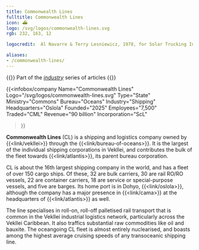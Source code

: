 ```yaml
---
title: Commonwealth Lines
fulltitle: Commonwealth Lines
icon: ⛴️
logo: /svg/logos/commonwealth-lines.svg
rgb: 232, 163, 12

logocredit:  Al Navarre & Terry Lesniewicz, 1978, for Solar Trucking Incorporated.

aliases:
- /commonwealth-lines/
---
```

{{<note series>}}
 Part of the *[industry](/industry/)* series of articles
{{</note>}}

{{<infobox/company
	 Name="Commonwealth Lines"
	 Logo="/svg/logos/commonwealth-lines.svg"
	 Type="State"
	 Ministry="Commons"
	 Bureau="Oceans"
	 Industry="Shipping"
	 Headquarters="Oslola"
	 Founded="2025"
	 Employees="7,500"
	 Traded="CML"
	 Revenue="90 billion"
	 Incorporation="ScL"
 >}}

<span class="fi fi-min-CL fis"></span>  **Commonwealth Lines** (CL) is a shipping and logistics company owned by {{<link/vekllei>}} through the {{<link/bureau-of-oceans>}}. It is the largest of the individual shipping corporations in Vekllei, and contributes the bulk of the fleet towards {{<link/atlantis>}}, its parent bureau corporation.

CL is about the 16th largest shipping company in the world, and has a fleet of over 150 cargo ships. Of these, 32 are bulk carriers, 30 are rail RO/RO vessels, 22 are container carriers, 18 are service or special-purpose vessels, and five are barges. Its home port is in Dohyo, {{<link/oslola>}}, although the company has a major presence in {{<link/cama>}} at the headquarters of {{<link/atlantis>}} as well.

The line specialises in roll-on, roll-off palletised rail transport that is common in the Vekllei industrial logistics network, particularly across the Vekllei Caribbean. It also traffics substantial raw commodities like oil and bauxite. The oceangoing CL fleet is almost entirely nuclearised, and boasts among the highest average cruising speeds of any transoceanic shipping line.